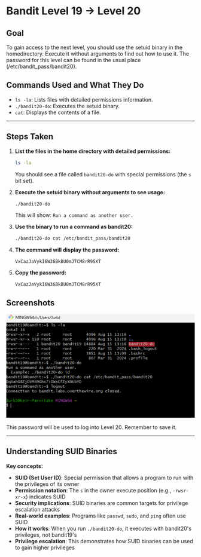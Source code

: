 # Bandit Level 19 → Level 20
## Goal
To gain access to the next level, you should use the setuid binary in the homedirectory. Execute it without arguments to find out how to use it. The password for this level can be found in the usual place (/etc/bandit_pass/bandit20).

## Commands Used and What They Do
- `ls -la`: Lists files with detailed permissions information.
- `./bandit20-do`: Executes the setuid binary.
- `cat`: Displays the contents of a file.
---
## Steps Taken
1. **List the files in the home directory with detailed permissions:**
   ```bash
   ls -la
   ```
   You should see a file called `bandit20-do` with special permissions (the `s` bit set).

2. **Execute the setuid binary without arguments to see usage:**
   ```bash
   ./bandit20-do
   ```
   This will show: `Run a command as another user.`

3. **Use the binary to run a command as bandit20:**
   ```bash
   ./bandit20-do cat /etc/bandit_pass/bandit20
   ```

4. **The command will display the password:**
   ```
   VxCazJaVykI6W36BkBU0mJTCM8rR95XT
   ```

5. **Copy the password:**
   ```
   VxCazJaVykI6W36BkBU0mJTCM8rR95XT
   ```

  ## Screenshots

   ![Bandit Level 1 Login](screenshots/level_19.png)
   

This password will be used to log into Level 20. Remember to save it.

---
## Understanding SUID Binaries
**Key concepts:**
- **SUID (Set User ID)**: Special permission that allows a program to run with the privileges of its owner
- **Permission notation**: The `s` in the owner execute position (e.g., `-rwsr-xr-x`) indicates SUID
- **Security implications**: SUID binaries are common targets for privilege escalation attacks
- **Real-world examples**: Programs like `passwd`, `sudo`, and `ping` often use SUID
- **How it works**: When you run `./bandit20-do`, it executes with bandit20's privileges, not bandit19's
- **Privilege escalation**: This demonstrates how SUID binaries can be used to gain higher privileges
